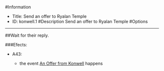 #Information
 - Title: Send an offer to Ryalan Temple
 - ID: konwell.1
#Description
Send an offer to Ryalan Temple
#Options

___
##Wait for their reply.

###Efects:<ul><li>A43:</li><ul><li>the event [An Offer from Konwell](../events/an_offer_from_konwell.md) happens</li></ul></ul>

